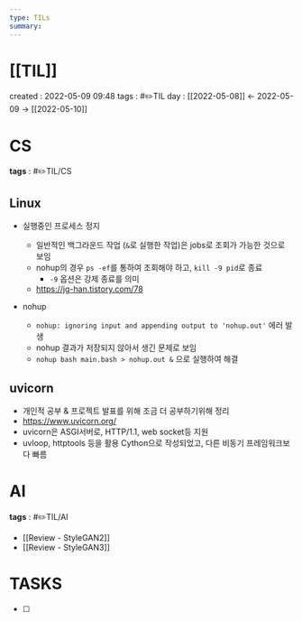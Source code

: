 ```yaml
---
type: TILs
summary: 
---
```


# [[TIL]]
created : 2022-05-09 09:48
tags : #✏️TIL
day : [[2022-05-08]] ← 2022-05-09 → [[2022-05-10]]

# CS
**tags** : #✏️TIL/CS

## Linux
- 실행중인 프로세스 정지
	- 일반적인 백그라운드 작업 (`&`로 실행한 작업)은 jobs로 조회가 가능한 것으로 보임
	- nohup의 경우 `ps -ef`를 통하여 조회해야 하고, `kill -9 pid`로 종료
		- `-9`  옵션은 강제 종료를 의미
	- https://jg-han.tistory.com/78

- nohup
	- `nohup: ignoring input and appending output to 'nohup.out'` 에러 발생
	- nohup 결과가 저장되지 않아서 생긴 문제로 보임
	- `nohup bash main.bash > nohup.out &` 으로 실행하여 해결

## uvicorn
- 개인적 공부 & 프로젝트 발표를 위해 조금 더 공부하기위해 정리
- https://www.uvicorn.org/
- uvicorn은 ASGI서버로, HTTP/1.1, web socket등 지원
- uvloop, httptools 등을 활용 Cython으로 작성되었고, 다른 비동기 프레임워크보다 빠름

# AI
**tags** : #✏️TIL/AI 
- [[Review - StyleGAN2]]
- [[Review - StyleGAN3]]

# TASKS
- [ ] 
